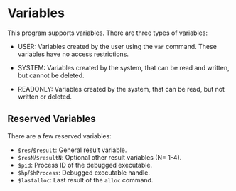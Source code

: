 # Variables

This program supports variables. There are three types of variables:

*  USER: Variables created by the user using the `var` command. These variables have no access restrictions.

*  SYSTEM: Variables created by the system, that can be read and written, but cannot be deleted.

*  READONLY: Variables created by the system, that can be read, but not written or deleted.

## Reserved Variables

There are a few reserved variables:

*  `$res`/`$result`: General result variable.
*  `$resN`/`$resultN`: Optional other result variables (N= 1-4).
*  `$pid`: Process ID of the debugged executable.
*  `$hp`/`$hProcess`: Debugged executable handle.
*  `$lastalloc`: Last result of the `alloc` command.